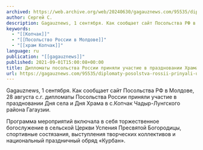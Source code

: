```yaml
---
archived: https://web.archive.org/web/20240630/gagauznews.com/95535/diplomaty-posolstva-rossii-prinyali-uchastie-v-prazdnovanii-hrama-sela-kopchak.html
author: Сергей С.
description: Gagauznews, 1 сентября. Как сообщает сайт Посольства РФ в Молдове, 28 августа с.г. дипломаты Посольства России приняли участие в праздновании Дня села и Дня Храма в с.Копчак Чадыр-Лунгского района Гагаузии. Программа мероприятий включала в себя торжественное богослужение в сельской Церкви Успения Пресвятой Богородицы, спортивные состязания, выступления творческих коллективов и национальный праздничный обряд «Курбан».
keywords:
  - "[[Копчак]]"
  - "[[Посольство России в Молдове]]"
  - "[[храм Копчак]]"
language: ru
publication: "[[gagauznews]]"
published: 2021-09-01T15:00:08+00:00
title: Дипломаты посольства России приняли участие в праздновании Храма села Копчак
url: https://gagauznews.com/95535/diplomaty-posolstva-rossii-prinyali-uchastie-v-prazdnovanii-hrama-sela-kopchak.html
---
```


Gagauznews, 1 сентября. Как сообщает сайт Посольства РФ в Молдове, 28 августа с.г. дипломаты Посольства России приняли участие в праздновании Дня села и Дня Храма в с.Копчак Чадыр-Лунгского района Гагаузии.

Программа мероприятий включала в себя торжественное богослужение в сельской Церкви Успения Пресвятой Богородицы, спортивные состязания, выступления творческих коллективов и национальный праздничный обряд «Курбан».